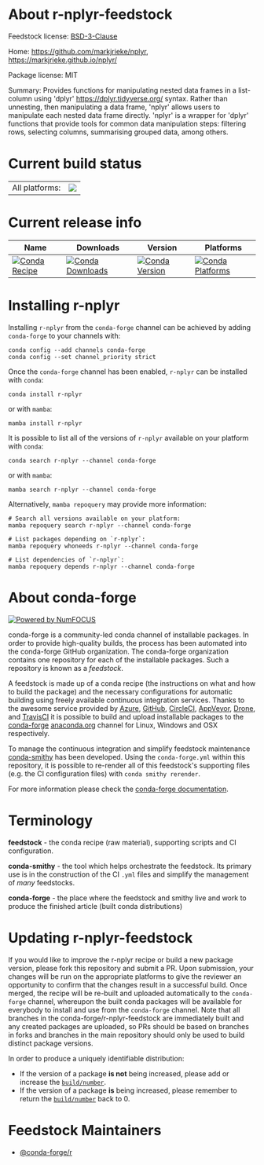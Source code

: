 About r-nplyr-feedstock
=======================

Feedstock license: [BSD-3-Clause](https://github.com/conda-forge/r-nplyr-feedstock/blob/main/LICENSE.txt)

Home: https://github.com/markjrieke/nplyr, https://markjrieke.github.io/nplyr/

Package license: MIT

Summary: Provides functions for manipulating nested data frames in a list-column using 'dplyr' <https://dplyr.tidyverse.org/> syntax. Rather than unnesting, then manipulating a data frame, 'nplyr' allows users to manipulate each nested data frame directly. 'nplyr' is a wrapper for 'dplyr' functions that provide tools for common data manipulation steps: filtering rows, selecting columns, summarising grouped data, among others.

Current build status
====================


<table><tr><td>All platforms:</td>
    <td>
      <a href="https://dev.azure.com/conda-forge/feedstock-builds/_build/latest?definitionId=16737&branchName=main">
        <img src="https://dev.azure.com/conda-forge/feedstock-builds/_apis/build/status/r-nplyr-feedstock?branchName=main">
      </a>
    </td>
  </tr>
</table>

Current release info
====================

| Name | Downloads | Version | Platforms |
| --- | --- | --- | --- |
| [![Conda Recipe](https://img.shields.io/badge/recipe-r--nplyr-green.svg)](https://anaconda.org/conda-forge/r-nplyr) | [![Conda Downloads](https://img.shields.io/conda/dn/conda-forge/r-nplyr.svg)](https://anaconda.org/conda-forge/r-nplyr) | [![Conda Version](https://img.shields.io/conda/vn/conda-forge/r-nplyr.svg)](https://anaconda.org/conda-forge/r-nplyr) | [![Conda Platforms](https://img.shields.io/conda/pn/conda-forge/r-nplyr.svg)](https://anaconda.org/conda-forge/r-nplyr) |

Installing r-nplyr
==================

Installing `r-nplyr` from the `conda-forge` channel can be achieved by adding `conda-forge` to your channels with:

```
conda config --add channels conda-forge
conda config --set channel_priority strict
```

Once the `conda-forge` channel has been enabled, `r-nplyr` can be installed with `conda`:

```
conda install r-nplyr
```

or with `mamba`:

```
mamba install r-nplyr
```

It is possible to list all of the versions of `r-nplyr` available on your platform with `conda`:

```
conda search r-nplyr --channel conda-forge
```

or with `mamba`:

```
mamba search r-nplyr --channel conda-forge
```

Alternatively, `mamba repoquery` may provide more information:

```
# Search all versions available on your platform:
mamba repoquery search r-nplyr --channel conda-forge

# List packages depending on `r-nplyr`:
mamba repoquery whoneeds r-nplyr --channel conda-forge

# List dependencies of `r-nplyr`:
mamba repoquery depends r-nplyr --channel conda-forge
```


About conda-forge
=================

[![Powered by
NumFOCUS](https://img.shields.io/badge/powered%20by-NumFOCUS-orange.svg?style=flat&colorA=E1523D&colorB=007D8A)](https://numfocus.org)

conda-forge is a community-led conda channel of installable packages.
In order to provide high-quality builds, the process has been automated into the
conda-forge GitHub organization. The conda-forge organization contains one repository
for each of the installable packages. Such a repository is known as a *feedstock*.

A feedstock is made up of a conda recipe (the instructions on what and how to build
the package) and the necessary configurations for automatic building using freely
available continuous integration services. Thanks to the awesome service provided by
[Azure](https://azure.microsoft.com/en-us/services/devops/), [GitHub](https://github.com/),
[CircleCI](https://circleci.com/), [AppVeyor](https://www.appveyor.com/),
[Drone](https://cloud.drone.io/welcome), and [TravisCI](https://travis-ci.com/)
it is possible to build and upload installable packages to the
[conda-forge](https://anaconda.org/conda-forge) [anaconda.org](https://anaconda.org/)
channel for Linux, Windows and OSX respectively.

To manage the continuous integration and simplify feedstock maintenance
[conda-smithy](https://github.com/conda-forge/conda-smithy) has been developed.
Using the ``conda-forge.yml`` within this repository, it is possible to re-render all of
this feedstock's supporting files (e.g. the CI configuration files) with ``conda smithy rerender``.

For more information please check the [conda-forge documentation](https://conda-forge.org/docs/).

Terminology
===========

**feedstock** - the conda recipe (raw material), supporting scripts and CI configuration.

**conda-smithy** - the tool which helps orchestrate the feedstock.
                   Its primary use is in the construction of the CI ``.yml`` files
                   and simplify the management of *many* feedstocks.

**conda-forge** - the place where the feedstock and smithy live and work to
                  produce the finished article (built conda distributions)


Updating r-nplyr-feedstock
==========================

If you would like to improve the r-nplyr recipe or build a new
package version, please fork this repository and submit a PR. Upon submission,
your changes will be run on the appropriate platforms to give the reviewer an
opportunity to confirm that the changes result in a successful build. Once
merged, the recipe will be re-built and uploaded automatically to the
`conda-forge` channel, whereupon the built conda packages will be available for
everybody to install and use from the `conda-forge` channel.
Note that all branches in the conda-forge/r-nplyr-feedstock are
immediately built and any created packages are uploaded, so PRs should be based
on branches in forks and branches in the main repository should only be used to
build distinct package versions.

In order to produce a uniquely identifiable distribution:
 * If the version of a package **is not** being increased, please add or increase
   the [``build/number``](https://docs.conda.io/projects/conda-build/en/latest/resources/define-metadata.html#build-number-and-string).
 * If the version of a package **is** being increased, please remember to return
   the [``build/number``](https://docs.conda.io/projects/conda-build/en/latest/resources/define-metadata.html#build-number-and-string)
   back to 0.

Feedstock Maintainers
=====================

* [@conda-forge/r](https://github.com/conda-forge/r/)

